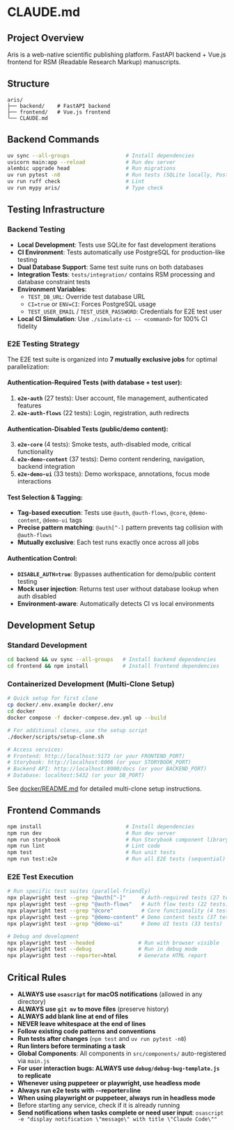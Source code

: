 # CLAUDE.md

## Project Overview
Aris is a web-native scientific publishing platform. FastAPI backend + Vue.js frontend
for RSM (Readable Research Markup) manuscripts.

## Structure
```
aris/
├── backend/    # FastAPI backend
├── frontend/   # Vue.js frontend
└── CLAUDE.md
```

## Backend Commands
```bash
uv sync --all-groups                  # Install dependencies
uvicorn main:app --reload             # Run dev server
alembic upgrade head                  # Run migrations
uv run pytest -n8                     # Run tests (SQLite locally, PostgreSQL in CI)
uv run ruff check                     # Lint
uv run mypy aris/                     # Type check
```

## Testing Infrastructure

### Backend Testing
- **Local Development**: Tests use SQLite for fast development iterations
- **CI Environment**: Tests automatically use PostgreSQL for production-like testing
- **Dual Database Support**: Same test suite runs on both databases
- **Integration Tests**: `tests/integration/` contains RSM processing and database constraint tests
- **Environment Variables**: 
  - `TEST_DB_URL`: Override test database URL
  - `CI=true` or `ENV=CI`: Forces PostgreSQL usage
  - `TEST_USER_EMAIL` / `TEST_USER_PASSWORD`: Credentials for E2E test user
- **Local CI Simulation**: Use `./simulate-ci -- <command>` for 100% CI fidelity

### E2E Testing Strategy
The E2E test suite is organized into **7 mutually exclusive jobs** for optimal parallelization:

#### **Authentication-Required Tests** (with database + test user):
1. **`e2e-auth`** (27 tests): User account, file management, authenticated features
2. **`e2e-auth-flows`** (22 tests): Login, registration, auth redirects

#### **Authentication-Disabled Tests** (public/demo content):
3. **`e2e-core`** (4 tests): Smoke tests, auth-disabled mode, critical functionality
4. **`e2e-demo-content`** (37 tests): Demo content rendering, navigation, backend integration
5. **`e2e-demo-ui`** (33 tests): Demo workspace, annotations, focus mode interactions

#### **Test Selection & Tagging**:
- **Tag-based execution**: Tests use `@auth`, `@auth-flows`, `@core`, `@demo-content`, `@demo-ui` tags
- **Precise pattern matching**: `@auth[^-]` pattern prevents tag collision with `@auth-flows`
- **Mutually exclusive**: Each test runs exactly once across all jobs

#### **Authentication Control**:
- **`DISABLE_AUTH=true`**: Bypasses authentication for demo/public content testing
- **Mock user injection**: Returns test user without database lookup when auth disabled
- **Environment-aware**: Automatically detects CI vs local environments

## Development Setup

### Standard Development
```bash
cd backend && uv sync --all-groups   # Install backend dependencies
cd frontend && npm install           # Install frontend dependencies
```

### Containerized Development (Multi-Clone Setup)
```bash
# Quick setup for first clone
cp docker/.env.example docker/.env
cd docker
docker compose -f docker-compose.dev.yml up --build

# For additional clones, use the setup script
./docker/scripts/setup-clone.sh

# Access services:
# Frontend: http://localhost:5173 (or your FRONTEND_PORT)
# Storybook: http://localhost:6006 (or your STORYBOOK_PORT)
# Backend API: http://localhost:8000/docs (or your BACKEND_PORT)
# Database: localhost:5432 (or your DB_PORT)
```

See [docker/README.md](docker/README.md) for detailed multi-clone setup instructions.

## Frontend Commands
```bash
npm install                           # Install dependencies
npm run dev                           # Run dev server
npm run storybook                     # Run Storybook component library
npm run lint                          # Lint code
npm test                              # Run unit tests
npm run test:e2e                      # Run all E2E tests (sequential)
```

### E2E Test Execution
```bash
# Run specific test suites (parallel-friendly)
npx playwright test --grep "@auth[^-]"     # Auth-required tests (27 tests)
npx playwright test --grep "@auth-flows"   # Auth flow tests (22 tests)  
npx playwright test --grep "@core"         # Core functionality (4 tests)
npx playwright test --grep "@demo-content" # Demo content tests (37 tests)
npx playwright test --grep "@demo-ui"      # Demo UI tests (33 tests)

# Debug and development
npx playwright test --headed              # Run with browser visible
npx playwright test --debug               # Run in debug mode
npx playwright test --reporter=html       # Generate HTML report
```

## Critical Rules
- **ALWAYS use `osascript` for macOS notifications** (allowed in any directory)
- **ALWAYS use `git mv` to move files** (preserve history)
- **ALWAYS add blank line at end of files**
- **NEVER leave whitespace at the end of lines**
- **Follow existing code patterns and conventions**
- **Run tests after changes** (`npm test` and `uv run pytest -n8`)
- **Run linters before terminating a task**
- **Global Components**: All components in `src/components/` auto-registered via `main.js`
- **For user interaction bugs: ALWAYS use `debug/debug-bug-template.js` to replicate**
- **Whenever using puppeteer or playwright, use headless mode**
- **Always run e2e tests with --reporter=line**
- **When using playwright or puppeteer, always run in headless mode**
- Before starting any service, check if it is already running
- **Send notifications when tasks complete or need user input**: `osascript -e "display notification \"message\" with title \"Claude Code\""`